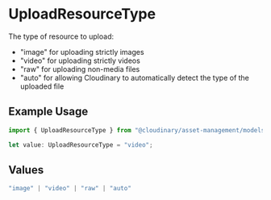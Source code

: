 # UploadResourceType

The type of resource to upload:
- "image" for uploading strictly images
- "video" for uploading strictly videos
- "raw" for uploading non-media files
- "auto" for allowing Cloudinary to automatically detect the type of the uploaded file


## Example Usage

```typescript
import { UploadResourceType } from "@cloudinary/asset-management/models/components";

let value: UploadResourceType = "video";
```

## Values

```typescript
"image" | "video" | "raw" | "auto"
```